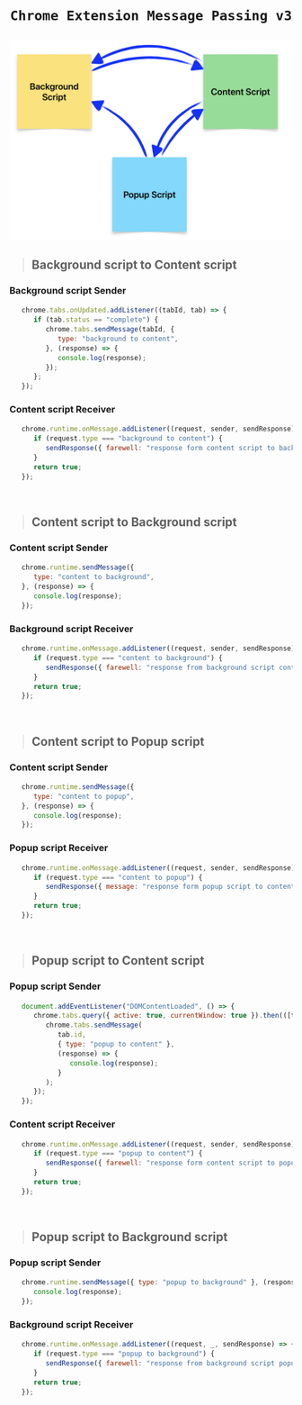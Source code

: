 # <p align="center"> **`Chrome Extension Message Passing v3`** </p>

![x](./image.png)

> ## Background script to Content script
### Background script Sender
```js
   chrome.tabs.onUpdated.addListener((tabId, tab) => {
      if (tab.status == "complete") {
         chrome.tabs.sendMessage(tabId, {
            type: "background to content",
         }, (response) => {
            console.log(response);
         });
      };
   });
```
### Content script Receiver
```js
   chrome.runtime.onMessage.addListener((request, sender, sendResponse) => {
      if (request.type === "background to content") {
         sendResponse({ farewell: "response form content script to background" });
      }
      return true;
   });
```
<br>

> ## Content script to Background script
### Content script Sender
```js
   chrome.runtime.sendMessage({
      type: "content to background",
   }, (response) => {
      console.log(response);
   });
```
### Background script Receiver
```js
   chrome.runtime.onMessage.addListener((request, sender, sendResponse) => {
      if (request.type === "content to background") {
         sendResponse({ farewell: "response from background script content" });
      }
      return true;
   });
```
<br>

> ## Content script to Popup script
### Content script Sender
```js
   chrome.runtime.sendMessage({
      type: "content to popup",
   }, (response) => {
      console.log(response);
   });
```
### Popup script Receiver
```js
   chrome.runtime.onMessage.addListener((request, sender, sendResponse) => {
      if (request.type === "content to popup") {
         sendResponse({ message: "response form popup script to content" });
      }
      return true;
   });
```
<br>

> ## Popup script to Content script
### Popup script Sender
```js
   document.addEventListener("DOMContentLoaded", () => {
      chrome.tabs.query({ active: true, currentWindow: true }).then(([tab]) => {
         chrome.tabs.sendMessage(
            tab.id,
            { type: "popup to content" },
            (response) => {
               console.log(response);
            }
         );
      });
   });
```
### Content script Receiver
```js
   chrome.runtime.onMessage.addListener((request, sender, sendResponse) => {
      if (request.type === "popup to content") {
         sendResponse({ farewell: "response form content script to popup" });
      }
      return true;
   });
```
<br>

> ## Popup script to Background script
### Popup script Sender
```js
   chrome.runtime.sendMessage({ type: "popup to background" }, (response) => {
      console.log(response);
   });
```
### Background script Receiver
```js
   chrome.runtime.onMessage.addListener((request, _, sendResponse) => {
      if (request.type === "popup to background") {
         sendResponse({ farewell: "response from background script popup" });
      }
      return true;
   });
```